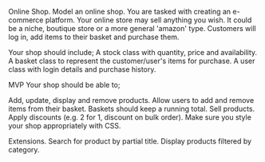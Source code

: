 Online Shop.
Model an online shop.
You are tasked with creating an e-commerce platform. Your online store may sell anything you wish. It could be a niche, boutique store or a more general 'amazon' type. Customers will log in, add items to their basket and purchase them.

Your shop should include; A stock class with quantity, price and availability. A basket class to represent the customer/user's items for purchase. A user class with login details and purchase history.

MVP
Your shop should be able to;

Add, update, display and remove products.
Allow users to add and remove items from their basket.
Baskets should keep a running total.
Sell products.
Apply discounts (e.g. 2 for 1, discount on bulk order).
Make sure you style your shop appropriately with CSS.

Extensions.
Search for product by partial title.
Display products filtered by category.